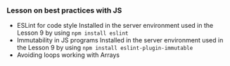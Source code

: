 ### Lesson on best practices with JS

- ESLint for code style 
    Installed in the server environment used in the Lesson 9
    by using `npm install eslint`
- Immutability in JS programs
    Installed in the server environment used in the Lesson 9
        by using `npm install eslint-plugin-immutable`
- Avoiding loops working with Arrays